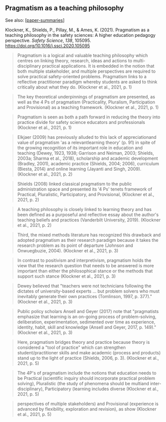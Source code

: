 <!--
 Copyright (C) 2023 David Jones
 
 This file is part of memex.
 
 memex is free software: you can redistribute it and/or modify
 it under the terms of the GNU General Public License as published by
 the Free Software Foundation, either version 3 of the License, or
 (at your option) any later version.
 
 memex is distributed in the hope that it will be useful,
 but WITHOUT ANY WARRANTY; without even the implied warranty of
 MERCHANTABILITY or FITNESS FOR A PARTICULAR PURPOSE.  See the
 GNU General Public License for more details.
 
 You should have received a copy of the GNU General Public License
 along with memex.  If not, see <http://www.gnu.org/licenses/>.
-->

## Pragmatism as a teaching philosophy

See also: [[paper-summaries]]


Klockner, K., Shields, P., Pillay, M., & Ames, K. (2021). Pragmatism as a teaching philosophy in the safety sciences: A higher education pedagogy perspective. *Safety Science*, *138*, 105095. <https://doi.org/10.1016/j.ssci.2020.105095>

> Pragmatism is a logical and valuable teaching philosophy which centres on linking theory, research, ideas and actions to multi-disciplinary practical applications. It is embedded in the notion that both multiple stakeholder, and multiple perspectives are required to solve practical safety-oriented problems. Pragmatism links to a reflective practitioner paradigm whereby students are asked to think critically about what they do. (Klockner et al., 2021, p. 1)

> The key theoretical underpinnings of pragmatism are presented, as well as the 4 Ps of pragmatism (Practicality, Pluralism, Participation and Provisional) as a teaching framework. (Klockner et al., 2021, p. 1)

> Pragmatism is seen as both a path forward in reducing the theory into practice divide for safety science educators and professionals (Klockner et al., 2021, p. 1)

> Elkjaer (2009) has previously alluded to this lack of appreciationand value of pragmatism 'as a relevantlearning theory' (p. 91) in spite of the growing recognition of its important role in education and teaching (Dewey, 1923, 1938; Garrison and Neiman, 2003; Shields, 2003a; Sharma et al., 2018), scholarship and academic development (Bradley, 2001), academic practice (Shields, 2004; 2006), curriculum (Biesta, 2014) and online learning (Jayanti and Singh, 2009). (Klockner et al., 2021, p. 2)

> Shields (2008) linked classical pragmatism to the public administration space and presented its '4 Ps' tenets framework of Practical, Pluralistic, Participatory, and Provisional, (Klockner et al., 2021, p. 2)

> A teaching philosophy is closely linked to learning theory and has been defined as a purposeful and reflective essay about the author's teaching beliefs and practices (Vanderbilt University, 2019). (Klockner et al., 2021, p. 2)

> Third, the mixed methods literature has recognized this drawback and adopted pragmatism as their research paradigm because it takes the research problem as its point of departure (Johnson and Onwuegbuzie, 2004). (Klockner et al., 2021, p. 3)

> In contrast to positivism and interpretivism, pragmatism holds the view that the research question that needs to be answered is more important than either the philosophical stance or the methods that support such stance (Klockner et al., 2021, p. 3)

> Dewey believed that "teachers were not technicians following the dictates of university-based experts ... but problem solvers who must inevitably generate their own practices (Tomlinson, 1997, p. 377)." (Klockner et al., 2021, p. 3)

> Public policy scholars Ansell and Geyer (2017) note that "pragmatists emphasize that learning is an on-going process of problem-solving, deliberation, experimentation, sedimented over time as experience, identity, habit, skill and knowledge (Ansell and Geyer, 2017, p. 149)." (Klockner et al., 2021, p. 3)

> Here, pragmatism bridges theory and practice because theory is considered a "tool of practice" which can strengthen student/practitioner skills and make academic (process and products) stand up to the light of practice (Shields, 2006, p. 3). (Klockner et al., 2021, p. 5)

> The 4P's of pragmatism include the notions that education needs to be Practical (scientific inquiry should incorporate practical problem solving), Pluralistic (the study of phenomena should be multiand inter- disciplinary), Participatory (learning includes diverse (Klockner et al., 2021, p. 5)

> perspectives of multiple stakeholders) and Provisional (experience is advanced by flexibility, exploration and revision), as show (Klockner et al., 2021, p. 5)

[//begin]: # "Autogenerated link references for markdown compatibility"
[paper-summaries]: ../paper-summaries "Paper Summaries"
[//end]: # "Autogenerated link references"